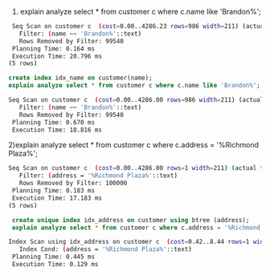 1) explain analyze select * from customer c where c.name like 'Brandon%';

```bash 
 Seq Scan on customer c  (cost=0.00..4286.23 rows=986 width=211) (actual time=0.023..20.747 rows=460 loops=1)
   Filter: (name ~~ 'Brandon%'::text)
   Rows Removed by Filter: 99540
 Planning Time: 0.164 ms
 Execution Time: 20.796 ms
(5 rows)
```

```sql
create index idx_name on customer(name);
explain analyze select * from customer c where c.name like 'Brandon%';
```

```bash
Seq Scan on customer c  (cost=0.00..4286.00 rows=986 width=211) (actual time=0.024..18.760 rows=460 loops=1)
   Filter: (name ~~ 'Brandon%'::text)
   Rows Removed by Filter: 99540
 Planning Time: 0.670 ms
 Execution Time: 18.816 ms
```

 2)explain analyze select * from customer c where c.address = '%Richmond Plaza%';

```bash
Seq Scan on customer c  (cost=0.00..4286.00 rows=1 width=211) (actual time=17.157..17.158 rows=0 loops=1)
   Filter: (address = '%Richmond Plaza%'::text)
   Rows Removed by Filter: 100000
 Planning Time: 0.183 ms
 Execution Time: 17.183 ms
(5 rows)
```

```sql
 create unique index idx_address on customer using btree (address);
 explain analyze select * from customer c where c.address = '%Richmond Plaza%';
```

```bash
Index Scan using idx_address on customer c  (cost=0.42..8.44 rows=1 width=211) (actual time=0.096..0.097 rows=0 loops=1)
   Index Cond: (address = '%Richmond Plaza%'::text)
 Planning Time: 0.445 ms
 Execution Time: 0.129 ms
```
